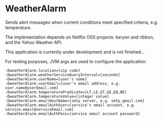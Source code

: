 WeatherAlarm
============

Sends alert messages when current conditions meet specified criteria, e.g. temperature.

The implementation depends on Netflix OSS projects: karyon and ribbon, and the Yahoo Weather API.

This application is currently under development and is not finished...

For testing purposes, JVM args are used to configure the application:

```
-DweatherAlarm.location=[zip code]
-DweatherAlarm.weatherServiceQueryInterval=[seconds] 
-DweatherAlarm.userName=[user's name]
-DweatherAlarm.userEmail=[user's email address, e.g. user.name@userEmail.com]
-DweatherAlarm.temperaturePredicate=[LT,LE,GT,GE,EQ,NE]
-DweatherAlarm.temperatureValue=[integer value]
-DweatherAlarm.emailHostName=[smtp server, e.g. smtp.gmail.com]
-DweatherAlarm.emailAuthUser=[service's email account, e.g. service.email@serviceEmail.com]
-DweatherAlarm.emailAuthPass=[service email account password]
```
